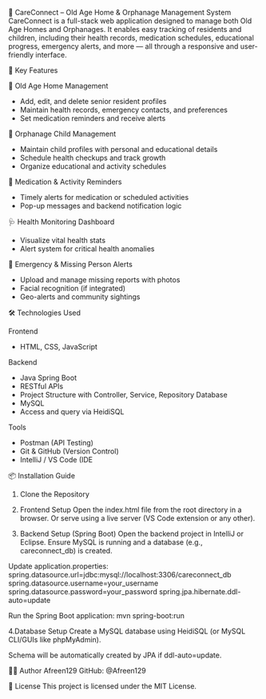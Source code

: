 
🤝 CareConnect – Old Age Home & Orphanage Management System
CareConnect is a full-stack web application designed to manage both Old Age Homes and Orphanages. It enables easy tracking of residents and children, including their health records, medication schedules, educational progress, emergency alerts, and more — all through a responsive and user-friendly interface.


🧩 Key Features

👵 Old Age Home Management
- Add, edit, and delete senior resident profiles
- Maintain health records, emergency contacts, and preferences
- Set medication reminders and receive alerts

🧒 Orphanage Child Management
- Maintain child profiles with personal and educational details
- Schedule health checkups and track growth
- Organize educational and activity schedules

💊 Medication & Activity Reminders
- Timely alerts for medication or scheduled activities
- Pop-up messages and backend notification logic

🩺 Health Monitoring Dashboard
- Visualize vital health stats
- Alert system for critical health anomalies

🚨 Emergency & Missing Person Alerts
- Upload and manage missing reports with photos
- Facial recognition (if integrated)
- Geo-alerts and community sightings

🛠️ Technologies Used

Frontend
- HTML, CSS, JavaScript

Backend
- Java Spring Boot
- RESTful APIs
- Project Structure with Controller, Service, Repository
Database
- MySQL
- Access and query via HeidiSQL

Tools
- Postman (API Testing)
- Git & GitHub (Version Control)
- IntelliJ / VS Code (IDE

📦 Installation Guide

1. Clone the Repository

2. Frontend Setup
Open the index.html file from the root directory in a browser.
Or serve using a live server (VS Code extension or any other).

3. Backend Setup (Spring Boot)
Open the backend project in IntelliJ or Eclipse.
Ensure MySQL is running and a database (e.g., careconnect_db) is created.

Update application.properties:
spring.datasource.url=jdbc:mysql://localhost:3306/careconnect_db
spring.datasource.username=your_username
spring.datasource.password=your_password
spring.jpa.hibernate.ddl-auto=update

Run the Spring Boot application:
mvn spring-boot:run

4.Database Setup
Create a MySQL database using HeidiSQL (or MySQL CLI/GUIs like phpMyAdmin).

Schema will be automatically created by JPA if ddl-auto=update.

👩‍💻 Author
Afreen129
GitHub: @Afreen129

📝 License
This project is licensed under the MIT License.
